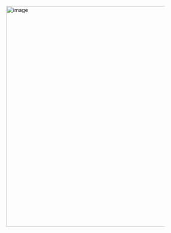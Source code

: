 <Figure size 1000x600 with 1 Axes><img width="989" height="590" alt="image" src="https://github.com/user-attachments/assets/eb0b6c1e-14c5-4321-938e-86dc511e8bfc" />
